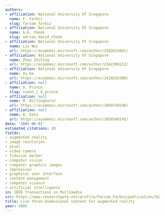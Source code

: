 ```yaml
---
authors:
- affiliation: National University Of Singapore
  name: F. Farbiz
  slug: farzam_farbiz
- affiliation: National University Of Singapore
  name: A.D. Cheok
  slug: adrian_david_cheok
- affiliation: National University Of Singapore
  name: Liu Wei
  url: https://academic.microsoft.com/author/2583825681/
- affiliation: National University Of Singapore
  name: Zhou ZhiYing
  url: https://academic.microsoft.com/author/2342396112/
- affiliation: National University Of Singapore
  name: Xu Ke
  url: https://academic.microsoft.com/author/2420242300/
- affiliation: null
  name: S. Prince
  slug: simon_j_d_prince
- affiliation: null
  name: M. Billinghurst
  url: https://academic.microsoft.com/author/2069749540/
- affiliation: null
  name: H. Kato
  url: https://academic.microsoft.com/author/3058340145/
date: '2005-06-01'
estimated_citations: 20
fields:
- augmented reality
- image resolution
- pixel
- video camera
- fiducial marker
- computer vision
- computer graphics images
- impression
- graphical user interface
- content management
- computer science
- artificial intelligence
in: IEEE Transactions on Multimedia
src: https://www.researchgate.net/profile/Farzam_Farbiz/publication/3424305_Live_three-dimensional_content_for_augmented_reality/links/02e7e521b1384e74ea000000.pdf?disableCoverPage=true
title: Live three-dimensional content for augmented reality
year: 2005
---
```

